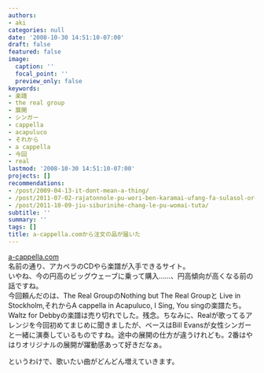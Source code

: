 ```yaml
---
authors:
- aki
categories: null
date: '2008-10-30 14:51:10-07:00'
draft: false
featured: false
image:
  caption: ''
  focal_point: ''
  preview_only: false
keywords:
- 楽譜
- the real group
- 展開
- シンガー
- cappella
- acapuluco
- それから
- a cappella
- 今回
- real
lastmod: '2008-10-30 14:51:10-07:00'
projects: []
recommendations:
- /post/2009-04-13-it-dont-mean-a-thing/
- /post/2011-07-02-rajatonnole-pu-wori-ben-karamai-ufang-fa-sulasol-or-akaperacun-nocdwu-san/
- /post/2011-10-09-jiu-siburinihe-chang-le-pu-womai-tuta/
subtitle: ''
summary: ''
tags: []
title: a-cappella.comから注文の品が届いた
---
```


[a-cappella.com](http://www.a-cappella.com)  
名前の通り、アカペラのCDやら楽譜が入手できるサイト。  
いやね、今の円高のビッグウェーブに乗って購入……、円高傾向が高くなる前の話ですね。  
今回頼んだのは、The Real GroupのNothing but The Real Groupと Live in Stockholm,それからA cappella in Acapuluco, I Sing, You singの楽譜たち。  
Waltz for Debbyの楽譜は売り切れでした。残念。ちなみに、Realが歌ってるアレンジを今回初めてまじめに聞きましたが、ベースはBill Evansが女性シンガーと一緒に演奏しているものですね。途中の展開の仕方が違うけれども。2番はやはりオリジナルの展開が躍動感あって好きだなぁ。  
  
というわけで、歌いたい曲がどんどん増えていきます。